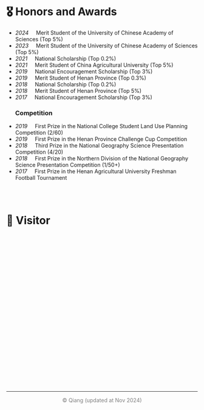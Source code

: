 # 🎖 Honors and Awards
- *2024* &nbsp;&nbsp;&nbsp; Merit Student of the University of Chinese Academy of Sciences (Top 5%)
- *2023* &nbsp;&nbsp;&nbsp; Merit Student of the University of Chinese Academy of Sciences (Top 5%)
- *2021* &nbsp;&nbsp;&nbsp; National Scholarship (Top 0.2%)
- *2021* &nbsp;&nbsp;&nbsp; Merit Student of China Agricultural University (Top 5%)
- *2019* &nbsp;&nbsp;&nbsp; National Encouragement Scholarship (Top 3%)
- *2019* &nbsp;&nbsp;&nbsp; Merit Student of Henan Province (Top 0.3%)
- *2018* &nbsp;&nbsp;&nbsp; National Scholarship (Top 0.2%)
- *2018* &nbsp;&nbsp;&nbsp; Merit Student of Henan Province (Top 5%)
- *2017* &nbsp;&nbsp;&nbsp; National Encouragement Scholarship (Top 3%)

### &nbsp;&nbsp;&nbsp;&nbsp;&nbsp; Competition

- *2019* &nbsp;&nbsp;&nbsp; First Prize in the National College Student Land Use Planning Competition (2/60)
- *2019* &nbsp;&nbsp;&nbsp; First Prize in the Henan Province Challenge Cup Competition
- *2018* &nbsp;&nbsp;&nbsp; Third Prize in the National Geography Science Presentation Competition (4/20)
- *2018* &nbsp;&nbsp;&nbsp; First Prize in the Northern Division of the National Geography Science Presentation Competition (1/50+)
- *2017* &nbsp;&nbsp;&nbsp; First Prize in the Henan Agricultural University Freshman Football Tournament
<br>
<br>

# 👣 Visitor
<div style="display: flex; justify-content: center; align-items: center; width: 400px; height: 400px; overflow: visible; position: relative;">
  <script type="text/javascript" id="clstr_globe" src="//clustrmaps.com/globe.js?d=sBSYW7M-fC4oxZoFKCPd2UhNGtIHnLKbJKaCTgWTQZ4"></script>
</div>

<hr>
<div style="text-align: center; color: gray">
© Qiang (updated at Nov 2024)
</div>
<br>
